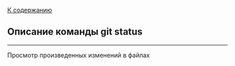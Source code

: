 [К содержанию](./README.md)
## Описание команды git status

---

Просмотр произведенных изменений в файлах



 